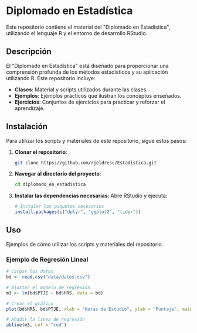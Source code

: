 # Diplomado en Estadística

Este repositorio contiene el material del "Diplomado en Estadística", utilizando el lenguaje R y el entorno de desarrollo RStudio.

## Descripción

El "Diplomado en Estadística" está diseñado para proporcionar una comprensión profunda de los métodos estadísticos y su aplicación utilizando R. Este repositorio incluye:

- **Clases**: Material y scripts utilizados durante las clases.
- **Ejemplos**: Ejemplos prácticos que ilustran los conceptos enseñados.
- **Ejercicios**: Conjuntos de ejercicios para practicar y reforzar el aprendizaje.

## Instalación

Para utilizar los scripts y materiales de este repositorio, sigue estos pasos:

1. **Clonar el repositorio**:
    ```bash
    git clone https://github.com/rjeldresc/Estadistica.git
    ```

2. **Navegar al directorio del proyecto**:
    ```bash
    cd diplomado_en_estadistica
    ```

3. **Instalar las dependencias necesarias**:
    Abre RStudio y ejecuta:
    ```r
    # Instalar los paquetes necesarios
    install.packages(c("dplyr", "ggplot2", "tidyr"))
    ```

## Uso

Ejemplos de cómo utilizar los scripts y materiales del repositorio.

### Ejemplo de Regresión Lineal

```r
# Cargar los datos
bd <- read.csv("data/datos.csv")

# Ajustar el modelo de regresión
m3 <- lm(bd$PTJE ~ bd$HRS, data = bd)

# Crear el gráfico
plot(bd$HRS, bd$PTJE, xlab = "Horas de Estudio", ylab = "Puntaje", main = "Regresión Lineal: Puntaje vs Horas de Estudio")

# Añadir la línea de regresión
abline(m3, col = "red")
